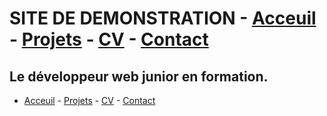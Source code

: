 # SITE DE DEMONSTRATION  - [Acceuil](./README.md) - [Projets](./Projets.md) - [CV](./CV.md) - [Contact](./Contact.md)

## Le développeur web junior en formation.

- [Acceuil](./README.md) - [Projets](./Projets.md) - [CV](./CV.md) - [Contact](./Contact.md)

